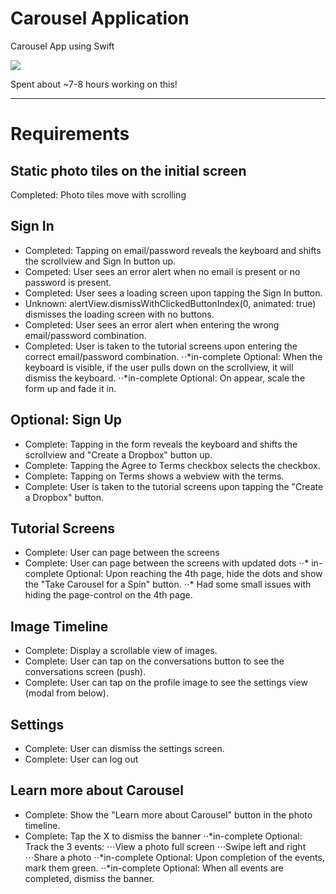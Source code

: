# Carousel Application

Carousel App using Swift

<img src="http://i.imgur.com/s4sCEal.gif" />


Spent about ~7-8 hours working on this! 

---

# Requirements

## Static photo tiles on the initial screen
Completed: Photo tiles move with scrolling

## Sign In
+ Completed: Tapping on email/password reveals the keyboard and shifts the scrollview and Sign In button up.
+ Competed: User sees an error alert when no email is present or no password is present.
+ Completed: User sees a loading screen upon tapping the Sign In button.
+ Unknown: alertView.dismissWithClickedButtonIndex(0, animated: true) dismisses the loading screen with no buttons.
+ Completed: User sees an error alert when entering the wrong email/password combination.
+ Completed: User is taken to the tutorial screens upon entering the correct email/password combination.
⋅⋅*in-complete Optional: When the keyboard is visible, if the user pulls down on the scrollview, it will dismiss the keyboard.
⋅⋅*in-complete Optional: On appear, scale the form up and fade it in.

## Optional: Sign Up
+ Complete: Tapping in the form reveals the keyboard and shifts the scrollview and "Create a Dropbox" button up.
+ Complete: Tapping the Agree to Terms checkbox selects the checkbox.
+ Complete: Tapping on Terms shows a webview with the terms.
+ Complete: User is taken to the tutorial screens upon tapping the "Create a Dropbox" button.

## Tutorial Screens
+ Complete: User can page between the screens
+ Complete: User can page between the screens with updated dots
⋅⋅* in-complete Optional: Upon reaching the 4th page, hide the dots and show the "Take Carousel for a Spin" button.
⋅⋅* Had some small issues with hiding the page-control on the 4th page.

## Image Timeline
+ Complete: Display a scrollable view of images.
+ Complete: User can tap on the conversations button to see the conversations screen (push).
+ Complete: User can tap on the profile image to see the settings view (modal from below).

## Settings
+ Complete: User can dismiss the settings screen.
+ Complete: User can log out

## Learn more about Carousel
+ Complete: Show the "Learn more about Carousel" button in the photo timeline.
+ Complete: Tap the X to dismiss the banner
⋅⋅*in-complete Optional: Track the 3 events:
    ⋅⋅⋅View a photo full screen
    ⋅⋅⋅Swipe left and right
    ⋅⋅⋅Share a photo
⋅⋅*in-complete Optional: Upon completion of the events, mark them green.
⋅⋅*in-complete Optional: When all events are completed, dismiss the banner.



